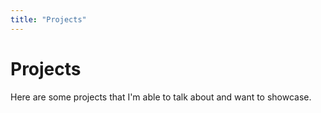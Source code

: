 ```yaml
---
title: "Projects"
---
```


# Projects

Here are some projects that I'm able to talk about and want to showcase.
